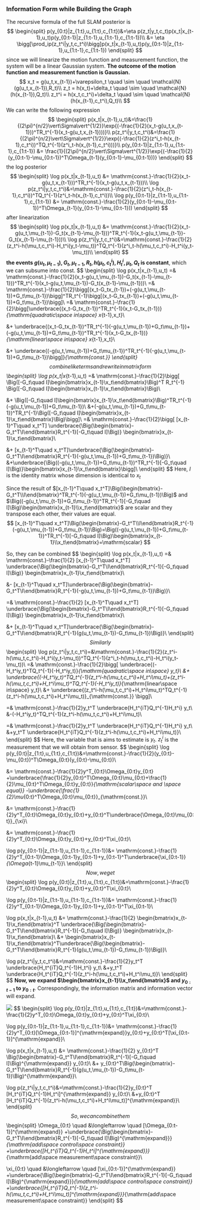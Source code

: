 ### Information Form while Building the Graph

The recursive formula of the full SLAM posterior is
$$
\begin{split}
p(y_{0:t}|z_{1:t},u_{1:t},c_{1:t})&=\eta p(z_t|y_t,c_t)p(x_t|x_{t-1},u_t)p(y_{0:t-1}|z_{1:t-1},u_{1:t-1},c_{1:t-1})\\
&= \eta \bigg[\prod_ip(z_t^i|y_t,c_t^i)\bigg]p(x_t|x_{t-1},u_t)p(y_{0:t-1}|z_{1:t-1},u_{1:t-1},c_{1:t-1})
\end{split}
$$
since we will linearize the motion function and measurement function, the system will be a linear Gaussian system. **The outcome of the motion function and measurement function is Gaussian.** 
$$
x_t = g(u_t,x_{t-1})+\varepsilon_t \quad \sim \quad \mathcal{N}(g(u_t,x_{t-1}),R_t)\\
z_t = h(x_t)+\delta_t \quad \sim \quad \mathcal{N}(h(x_{t-1}),Q_t)\\
z_t^i = h(x_t,c_t^i)+\delta_t \quad \sim \quad \mathcal{N}(h(x_{t-1},c_t^i),Q_t)\\
$$
We can write the following expression
$$
\begin{split}
p(x_t|x_{t-1},u_t)&=\frac{1}{(2\pi)^{n/2}\vert\Sigma\vert^{1/2}}\exp{(-\frac{1}{2}(x_t-g(u_t,x_{t-1}))^TR_t^{-1}(x_t-g(u_t,x_{t-1})))}\\
p(z_t^i|y_t,c_t^i)&=\frac{1}{(2\pi)^{n/2}\vert\Sigma\vert^{1/2}}\exp{(-\frac{1}{2}(z^i_t-h(x_{t-1},c_t^i))^TQ_t^{-1}(z^i_t-h(x_{t-1},c_t^i)))}\\
p(y_{0:t-1}|z_{1:t-1},u_{1:t-1},c_{1:t-1}) &= \frac{1}{(2\pi)^{n/2}\vert\Sigma\vert^{1/2}}\exp{(-\frac{1}{2}(y_{0:t-1}-\mu_{0:t-1})^T\Omega_{t-1}(y_{0:t-1}-\mu_{0:t-1}))}
\end{split}
$$
the log posterior
$$
\begin{split}
\log p(x_t|x_{t-1},u_t) &= \mathrm{const.}-\frac{1}{2}(x_t-g(u_t,x_{t-1}))^TR_t^{-1}(x_t-g(u_t,x_{t-1}))\\
\log p(z_t^i|y_t,c_t^i)&=\mathrm{const.}-\frac{1}{2}(z^i_t-h(x_{t-1},c_t^i))^TQ_t^{-1}(z^i_t-h(x_{t-1},c_t^i))\\
\log p(y_{0:t-1}|z_{1:t-1},u_{1:t-1},c_{1:t-1}) &= \mathrm{const.}-\frac{1}{2}(y_{0:t-1}-\mu_{0:t-1})^T\Omega_{t-1}(y_{0:t-1}-\mu_{0:t-1}))
\end{split}
$$
after linearization
$$
\begin{split}
\log p(x_t|x_{t-1},u_t) &= \mathrm{const.}-\frac{1}{2}(x_t-g(u_t,\mu_{t-1})-G_t(x_{t-1}-\mu_{t-1}))^TR_t^{-1}(x_t-g(u_t,\mu_{t-1})-G_t(x_{t-1}-\mu_{t-1}))\\
\log p(z_t^i|y_t,c_t^i)&=\mathrm{const.}-\frac{1}{2}(z_t^i-h(\mu_t,c_t^i)-H_t^i(y_t-\mu_t))^TQ_t^{-1}(z^i_t-h(\mu_t,c_t^i)-H_t^i(y_t-\mu_t))\\
\end{split}
$$
**the events $g(u_t,\mu_{t-1}),G_t,\mu_{t-1},R_t,h(\mu_t,c_t^i),H_t^i,\mu_t,Q_t$ is constant**, which we can subsume into $\mathrm{const.}$
$$
\begin{split}
\log p(x_t|x_{t-1},u_t) =& \mathrm{const.}-\frac{1}{2}(x_t-g(u_t,\mu_{t-1})-G_t(x_{t-1}-\mu_{t-1}))^TR_t^{-1}(x_t-g(u_t,\mu_{t-1})-G_t(x_{t-1}-\mu_{t-1}))\\
=& \mathrm{const.}-\frac{1}{2}\bigg[(x_t-G_tx_{t-1})+(-g(u_t,\mu_{t-1})+G_t\mu_{t-1})\bigg]^TR_t^{-1}\bigg[(x_t-G_tx_{t-1})+(-g(u_t,\mu_{t-1})+G_t\mu_{t-1})\bigg]\\
=& \mathrm{const.}-\frac{1}{2}\bigg[\underbrace{(x_t-G_tx_{t-1})^TR_t^{-1}(x_t-G_tx_{t-1})}_{\mathrm{quadratic\space in\space} x_{t-1},x_t}\\

&+ \underbrace{(x_t-G_tx_{t-1})^TR_t^{-1}(-g(u_t,\mu_{t-1})+G_t\mu_{t-1})+(-g(u_t,\mu_{t-1})+G_t\mu_{t-1})^TR_t^{-1}(x_t-G_tx_{t-1})}_{\mathrm{linear\space in\space} x_{t-1},x_t}\\

&+ \underbrace{(-g(u_t,\mu_{t-1})+G_t\mu_{t-1})^TR_t^{-1}(-g(u_t,\mu_{t-1})+G_t\mu_{t-1})\bigg]}_{\mathrm{const.}}
\end{split}
$$
combine like terms and rewrite in matrix form
$$
\begin{split}
\log p(x_t|x_{t-1},u_t) 
=& \mathrm{const.}-\frac{1}{2}\bigg[
\Big([-G_t\quad I]\begin{bmatrix}x_{t-1}\\x_t\end{bmatrix}\Big)^T
R_t^{-1}
\Big([-G_t\quad I]\begin{bmatrix}x_{t-1}\\x_t\end{bmatrix}\Big)\\

&+ \Big([-G_t\quad I]\begin{bmatrix}x_{t-1}\\x_t\end{bmatrix}\Big)^TR_t^{-1}(-g(u_t,\mu_{t-1})+G_t\mu_{t-1})\\
&+(-g(u_t,\mu_{t-1})+G_t\mu_{t-1})^TR_t^{-1}\Big([-G_t\quad I]\begin{bmatrix}x_{t-1}\\x_t\end{bmatrix}\Big)\bigg]\\
=& \mathrm{const.}-\frac{1}{2}\bigg[
[x_{t-1}^T\quad x_t^T]
\underbrace{\Big(\begin{bmatrix}-G_t^T\\I\end{bmatrix}R_t^{-1}[-G_t\quad I]\Big)}
\begin{bmatrix}x_{t-1}\\x_t\end{bmatrix}\\

&+ [x_{t-1}^T\quad x_t^T]\underbrace{\Big(\begin{bmatrix}-G_t^T\\I\end{bmatrix}R_t^{-1}(-g(u_t,\mu_{t-1})+G_t\mu_{t-1})\Big)}\\
&+\underbrace{\Big((-g(u_t,\mu_{t-1})+G_t\mu_{t-1})^TR_t^{-1}[-G_t\quad I]\Big)}\begin{bmatrix}x_{t-1}\\x_t\end{bmatrix}\bigg]\\
\end{split}
$$
Here, $I$ is the identity matrix whose dimension is identical to $x_{t}$

Since the result of $[x_{t-1}^T\quad x_t^T]\Big(\begin{bmatrix}-G_t^T\\I\end{bmatrix}^TR_t^{-1}(-g(u_t,\mu_{t-1})+G_t\mu_{t-1})\Big)$ and $\Big((-g(u_t,\mu_{t-1})+G_t\mu_{t-1})^TR_t^{-1}[-G_t\quad I]\Big)\begin{bmatrix}x_{t-1}\\x_t\end{bmatrix}$ are scalar and they transpose each other, their values are equal.
$$
[x_{t-1}^T\quad x_t^T]\Big(\begin{bmatrix}-G_t^T\\I\end{bmatrix}R_t^{-1}(-g(u_t,\mu_{t-1})+G_t\mu_{t-1})\Big)=\Big((-g(u_t,\mu_{t-1})+G_t\mu_{t-1})^TR_t^{-1}[-G_t\quad I]\Big)\begin{bmatrix}x_{t-1}\\x_t\end{bmatrix}=\mathrm{scalar}
$$

So, they can be combined
$$
\begin{split}
\log p(x_t|x_{t-1},u_t) 
=& \mathrm{const.}-\frac{1}{2}
[x_{t-1}^T\quad x_t^T]
\underbrace{\Big(\begin{bmatrix}-G_t^T\\I\end{bmatrix}R_t^{-1}[-G_t\quad I]\Big)}
\begin{bmatrix}x_{t-1}\\x_t\end{bmatrix}\\

&- [x_{t-1}^T\quad x_t^T]\underbrace{\Big(\begin{bmatrix}-G_t^T\\I\end{bmatrix}R_t^{-1}(-g(u_t,\mu_{t-1})+G_t\mu_{t-1})\Big)}\\

=& \mathrm{const.}-\frac{1}{2}
[x_{t-1}^T\quad x_t^T]
\underbrace{\Big(\begin{bmatrix}-G_t^T\\I\end{bmatrix}R_t^{-1}[-G_t\quad I]\Big)}
\begin{bmatrix}x_{t-1}\\x_t\end{bmatrix}\\

&+ [x_{t-1}^T\quad x_t^T]\underbrace{\Big(\begin{bmatrix}-G_t^T\\I\end{bmatrix}R_t^{-1}(g(u_t,\mu_{t-1})-G_t\mu_{t-1})\Big)}\\
\end{split}
$$
Similarly
$$
\begin{split}
\log p(z_t^i|y_t,c_t^i)=&\mathrm{const.}-\frac{1}{2}(z_t^i-h(\mu_t,c_t^i)-H_t^i(y_t-\mu_t))^TQ_t^{-1}(z^i_t-h(\mu_t,c_t^i)-H_t^i(y_t-\mu_t))\\
=& \mathrm{const.}-\frac{1}{2}\bigg[
\underbrace{(-H_t^iy_t)^TQ_t^{-1}(-H_t^iy_t)}_{\mathrm{quadratic\space in\space} y_t}\\
&+ \underbrace{(-H_t^iy_t)^TQ_t^{-1}(z_t^i-h(\mu_t,c_t^i)+H_t^i\mu_t)+(z_t^i-h(\mu_t,c_t^i)+H_t^i\mu_t)^TQ_t^{-1}(-H_t^iy_t)}_{\mathrm{linear\space in\space} y_t}\\
&+ \underbrace{(z_t^i-h(\mu_t,c_t^i)+H_t^i\mu_t)^TQ_t^{-1}(z_t^i-h(\mu_t,c_t^i)+H_t^i\mu_t)}_{\mathrm{const.}}
\bigg]\\

=& \mathrm{const.}-\frac{1}{2}y_t^T \underbrace{H_t^{iT}Q_t^{-1}H_t^i} y_t\\
&-(-H_t^iy_t)^TQ_t^{-1}(z_t^i-h(\mu_t,c_t^i)+H_t^i\mu_t)\\

=& \mathrm{const.}-\frac{1}{2}y_t^T \underbrace{H_t^{iT}Q_t^{-1}H_t^i} y_t\\
&+y_t^T \underbrace{H_t^{iT}Q_t^{-1}(z_t^i-h(\mu_t,c_t^i)+H_t^i\mu_t)}\\
\end{split}
$$
Here, the variable that is aims to estimate is $y_t$. $z_t^i$ is the measurement that we will obtain from sensor.
$$
\begin{split}
\log p(y_{0:t}|z_{1:t},u_{1:t},c_{1:t})&=\mathrm{const.}-\frac{1}{2}(y_{0:t}-\mu_{0:t})^T\Omega_{0:t}(y_{0:t}-\mu_{0:t})\\

&= \mathrm{const.}-\frac{1}{2}y^T_{0:t}\Omega_{0:t}y_{0:t}
+\underbrace{\frac{1}{2}y_{0:t}^T\Omega_{0:t}\mu_{0:t}+\frac{1}{2}\mu_{0:t}^T\Omega_{0:t}y_{0:t}}_{\mathrm{scalar\space and \space equal}}
-\underbrace{\frac{1}{2}\mu_{0:t}^T\Omega_{0:t}\mu_{0:t}}_{\mathrm{const.}}\\

&= \mathrm{const.}-\frac{1}{2}y^T_{0:t}\Omega_{0:t}y_{0:t}+y_{0:t}^T\underbrace{\Omega_{0:t}\mu_{0:t}}_{\xi}\\

&= \mathrm{const.}-\frac{1}{2}y^T_{0:t}\Omega_{0:t}y_{0:t}+y_{0:t}^T\xi_{0:t}\\

\log p(y_{0:t-1}|z_{1:t-1},u_{1:t-1},c_{1:t-1})&=
\mathrm{const.}-\frac{1}{2}y^T_{0:t-1}\Omega_{0:t-1}y_{0:t-1}+y_{0:t-1}^T\underbrace{\xi_{0:t-1}}_{\Omega_{t-1}\mu_{t-1}}\\
\end{split}
$$
Now, we get
$$
\begin{split}
\log p(y_{0:t}|z_{1:t},u_{1:t},c_{1:t})&=\mathrm{const.}-\frac{1}{2}y^T_{0:t}\Omega_{0:t}y_{0:t}+y_{0:t}^T\xi_{0:t}\\

\log p(y_{0:t-1}|z_{1:t-1},u_{1:t-1},c_{1:t-1})&=
\mathrm{const.}-\frac{1}{2}y^T_{0:t-1}\Omega_{0:t-1}y_{0:t-1}+y_{0:t-1}^T\xi_{0:t-1}\\

\log p(x_t|x_{t-1},u_t) &= \mathrm{const.}-\frac{1}{2}
\begin{bmatrix}x_{t-1}\\x_t\end{bmatrix}^T
\underbrace{\Big(\begin{bmatrix}-G_t^T\\I\end{bmatrix}R_t^{-1}[-G_t\quad I]\Big)}
\begin{bmatrix}x_{t-1}\\x_t\end{bmatrix}\\
&+ \begin{bmatrix}x_{t-1}\\x_t\end{bmatrix}^T\underbrace{\Big(\begin{bmatrix}-G_t^T\\I\end{bmatrix}R_t^{-1}(g(u_t,\mu_{t-1})-G_t\mu_{t-1})\Big)}\\

\log p(z_t^i|y_t,c_t^i)&=\mathrm{const.}-\frac{1}{2}y_t^T \underbrace{H_t^{iT}Q_t^{-1}H_t^i} y_t\\
&+y_t^T \underbrace{H_t^{iT}Q_t^{-1}(z_t^i-h(\mu_t,c_t^i)+H_t^i\mu_t)}\\
\end{split}
$$
**Now, we expand $\begin{bmatrix}x_{t-1}\\x_t\end{bmatrix}$ and $y_{0:t-1}$ to $y_{0:t}$**. Correspondingly, the information matrix and information vector will expand.

![](figures/ch11/derivation_information_matrix.png)
$$
\begin{split}
\log p(y_{0:t}|z_{1:t},u_{1:t},c_{1:t})&=\mathrm{const.}-\frac{1}{2}y^T_{0:t}\Omega_{0:t}y_{0:t}+y_{0:t}^T\xi_{0:t}\\

\log p(y_{0:t-1}|z_{1:t-1},u_{1:t-1},c_{1:t-1})&=
\mathrm{const.}-\frac{1}{2}y^T_{0:t}[\Omega_{0:t-1}]^{\mathrm{expand}}y_{0:t}+y_{0:t}^T[\xi_{0:t-1}]^{\mathrm{expand}}\\

\log p(x_t|x_{t-1},u_t) &= \mathrm{const.}-\frac{1}{2}
y_{0:t}^T
\Big(\begin{bmatrix}-G_t^T\\I\end{bmatrix}R_t^{-1}[-G_t\quad I]\Big)^{\mathrm{expand}}
y_{0:t}\\
&+ y_{0:t}^T\Big(\begin{bmatrix}-G_t^T\\I\end{bmatrix}R_t^{-1}(g(u_t,\mu_{t-1})-G_t\mu_{t-1})\Big)^{\mathrm{expand}}\\

\log p(z_t^i|y_t,c_t^i)&=\mathrm{const.}-\frac{1}{2}y_{0:t}^T [H_t^{iT}Q_t^{-1}H_t^i]^{\mathrm{expand}} y_{0:t}\\
&+y_{0:t}^T [H_t^{iT}Q_t^{-1}(z_t^i-h(\mu_t,c_t^i)+H_t^i\mu_t)]^{\mathrm{expand}}\\
\end{split}
$$
So, we can combine them
$$
\begin{split}
\Omega_{0:t} \quad &\longleftarrow \quad [\Omega_{0:t-1}]^{\mathrm{expand}}
+\underbrace{\Big(\begin{bmatrix}-G_t^T\\I\end{bmatrix}R_t^{-1}[-G_t\quad I]\Big)^{\mathrm{expand}}}_{\mathrm{add\space control\space constraint}}
+\underbrace{[H_t^{iT}Q_t^{-1}H_t^i]^{\mathrm{expand}}}_{\mathrm{add\space measurement\space constraint}}\\

\xi_{0:t} \quad &\longleftarrow \quad [\xi_{0:t-1}]^{\mathrm{expand}}
+\underbrace{\Big(\begin{bmatrix}-G_t^T\\I\end{bmatrix}R_t^{-1}[-G_t\quad I]\Big)^{\mathrm{expand}}}_{\mathrm{add\space control\space constraint}}
+\underbrace{[H_t^{iT}Q_t^{-1}(z_t^i-h(\mu_t,c_t^i)+H_t^i\mu_t)]^{\mathrm{expand}}}_{\mathrm{add\space measurement\space constraint}}
\end{split}
$$
















